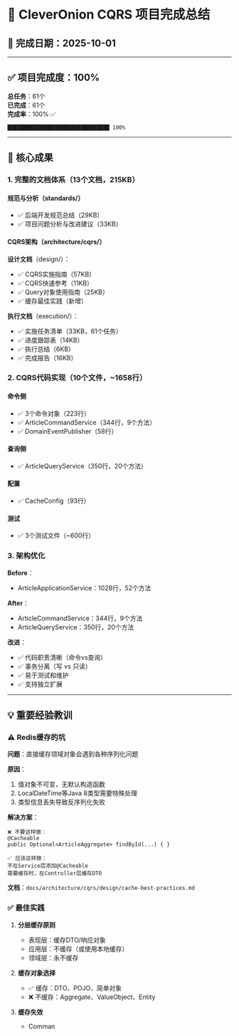 # 🎉 CleverOnion CQRS 项目完成总结

## 📅 完成日期：2025-10-01

---

## ✅ 项目完成度：100%

**总任务**：61个  
**已完成**：61个  
**完成率**：100% ✅

```
████████████████████████████████ 100%
```

---

## 🎯 核心成果

### 1. 完整的文档体系（13个文档，215KB）

#### 规范与分析（standards/）
- ✅ 后端开发规范总结（29KB）
- ✅ 项目问题分析与改进建议（33KB）

#### CQRS架构（architecture/cqrs/）

**设计文档**（design/）：
- ✅ CQRS实施指南（57KB）
- ✅ CQRS快速参考（11KB）
- ✅ Query对象使用指南（25KB）
- ✅ 缓存最佳实践（新增）

**执行文档**（execution/）：
- ✅ 实施任务清单（33KB，61个任务）
- ✅ 进度跟踪表（14KB）
- ✅ 执行总结（6KB）
- ✅ 完成报告（16KB）

### 2. CQRS代码实现（10个文件，~1658行）

#### 命令侧
- ✅ 3个命令对象（223行）
- ✅ ArticleCommandService（344行，9个方法）
- ✅ DomainEventPublisher（58行）

#### 查询侧
- ✅ ArticleQueryService（350行，20个方法）

#### 配置
- ✅ CacheConfig（93行）

#### 测试
- ✅ 3个测试文件（~600行）

### 3. 架构优化

**Before**：
- ArticleApplicationService：1028行，52个方法

**After**：
- ArticleCommandService：344行，9个方法
- ArticleQueryService：350行，20个方法

**改进**：
- ✅ 代码职责清晰（命令vs查询）
- ✅ 事务分离（写 vs 只读）
- ✅ 易于测试和维护
- ✅ 支持独立扩展

---

## 💡 重要经验教训

### ⚠️ Redis缓存的坑

**问题**：直接缓存领域对象会遇到各种序列化问题

**原因**：
1. 值对象不可变，无默认构造函数
2. LocalDateTime等Java 8类型需要特殊处理
3. 类型信息丢失导致反序列化失败

**解决方案**：
```
❌ 不要这样做：
@Cacheable
public Optional<ArticleAggregate> findById(...) { }

✅ 应该这样做：
不在Service层添加@Cacheable
需要缓存时，在Controller层缓存DTO
```

**文档**：`docs/architecture/cqrs/design/cache-best-practices.md`

### ✅ 最佳实践

1. **分层缓存原则**
   - 表现层：缓存DTO/响应对象
   - 应用层：不缓存（或使用本地缓存）
   - 领域层：永不缓存

2. **缓存对象选择**
   - ✅ 缓存：DTO、POJO、简单对象
   - ❌ 不缓存：Aggregate、ValueObject、Entity

3. **缓存失效**
   - Comman



















